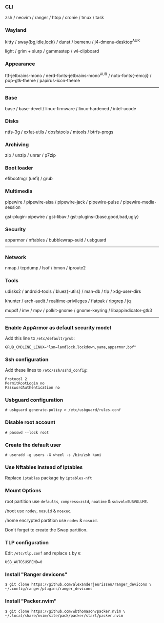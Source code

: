 ### CLI
zsh / neovim / ranger / htop / cronie / tmux / task

### Wayland
kitty / sway{bg,idle,lock} / dunst / bemenu / j4-dmenu-desktop<sup>AUR</sup>

light / grim + slurp / gammastep / wl-clipboard

### Appearance
ttf-jetbrains-mono / nerd-fonts-jetbrains-mono<sup>AUR</sup> / noto-fonts{-emoji} / pop-gtk-theme / papirus-icon-theme

---
### Base
base / base-devel / linux-firmware / linux-hardened / intel-ucode

### Disks
ntfs-3g / exfat-utils / dosfstools / mtools / btrfs-progs

### Archiving
zip / unzip / unrar / p7zip

### Boot loader
efibootmgr (uefi) / grub

### Multimedia
pipewire / pipewire-alsa / pipewire-jack / pipewire-pulse / pipewire-media-session

gst-plugin-pipewire / gst-libav / gst-plugins-{base,good,bad,ugly}

### Security
apparmor / nftables / bubblewrap-suid / usbguard

---
### Network
nmap / tcpdump / lsof / bmon / iproute2

### Tools
udisks2 / android-tools / bluez{-utils} / man-db / tlp / xdg-user-dirs

khunter / arch-audit / realtime-privileges / flatpak / ripgrep / jq

mupdf / imv / mpv / polkit-gnome / gnome-keyring / libappindicator-gtk3

---
### Enable AppArmor as default security model
Add this line to `/etc/default/grub`:
```
GRUB_CMDLINE_LINUX="lsm=landlock,lockdown,yama,apparmor,bpf"
```

### Ssh configuration
Add these lines to `/etc/ssh/sshd_config`:
```
Protocol 2
PermitRootLogin no
PasswordAuthentication no
```

### Usbguard configuration
```
# usbguard generate-policy > /etc/usbguard/rules.conf
```

### Disable root account
```
# passwd --lock root
```

### Create the default user
```
# useradd -g users -G wheel -s /bin/zsh kani
```

### Use Nftables instead of Iptables
Replace `iptables` package by `iptables-nft`

### Mount Options
root partition use `defaults`, `compress=zstd`, `noatime` & `subvol=SUBVOLUME`.

/boot use `nodev`, `nosuid` & `noexec`.

/home encrypted partition use `nodev` & `nosuid`.

Don't forget to create the Swap partition.

### TLP configuration
Edit `/etc/tlp.conf` and replace `1` by `0`:
```
USB_AUTOSUSPEND=0
```

### Install "Ranger devicons"
```
$ git clone https://github.com/alexanderjeurissen/ranger_devicons \
~/.config/ranger/plugins/ranger_devicons
```

### Install "Packer.nvim"
```
$ git clone https://github.com/wbthomason/packer.nvim \
~/.local/share/nvim/site/pack/packer/start/packer.nvim
```
